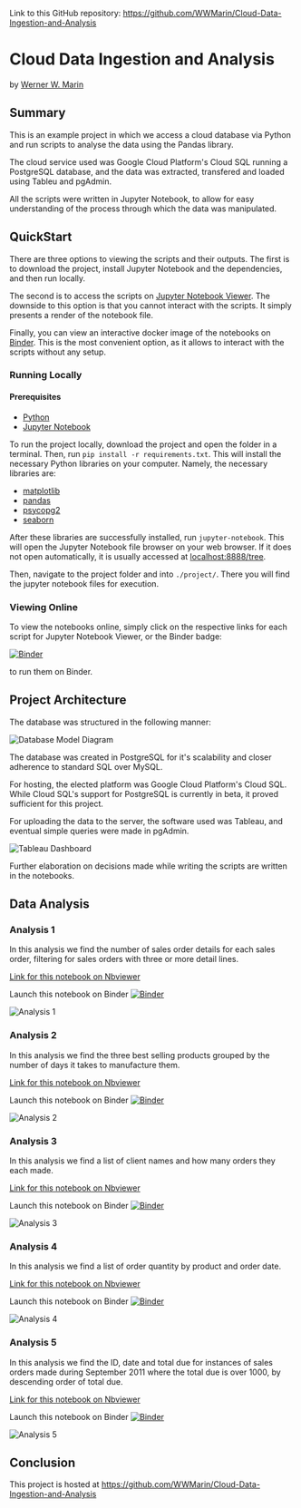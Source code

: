 Link to this GitHub repository: <https://github.com/WWMarin/Cloud-Data-Ingestion-and-Analysis>
# Cloud Data Ingestion and Analysis
by [Werner W. Marin](https://github.com/WWMarin)
## Summary
This is an example project in which we access a cloud database via Python and run scripts to analyse the data using the Pandas library.

The cloud service used was Google Cloud Platform's Cloud SQL running a PostgreSQL database, and the data was extracted, transfered and loaded using Tableu and pgAdmin.

All the scripts were written in Jupyter Notebook, to allow for easy understanding of the process through which the data was manipulated.

## QuickStart
There are three options to viewing the scripts and their outputs. The first is to download the project, install Jupyter Notebook and the dependencies, and then run locally.

The second is to access the scripts on [Jupyter Notebook Viewer](https://nbviewer.jupyter.org/). The downside to this option is that you cannot interact with the scripts. It simply presents a render of the notebook file.

Finally, you can view an interactive docker image of the notebooks on [Binder](https://mybinder.org/). This is the most convenient option, as it allows to interact with the scripts without any setup.

### Running Locally
#### Prerequisites
- [Python](https://www.python.org/)
- [Jupyter Notebook](https://jupyter.org/)

To run the project locally, download the project and open the folder in a terminal. Then, run ``pip install -r requirements.txt``. This will install the necessary Python libraries on your computer. Namely, the necessary libraries are:
- [matplotlib](https://matplotlib.org/)
- [pandas](https://pandas.pydata.org/)
- [psycopg2](https://pypi.org/project/psycopg2/)
- [seaborn](https://seaborn.pydata.org/)

After these libraries are successfully installed, run ``jupyter-notebook``. This will open the Jupyter Notebook file browser on your web browser. If it does not open automatically, it is usually accessed at <localhost:8888/tree>.

Then, navigate to the project folder and into ``./project/``. There you will find the jupyter notebook files for execution.

### Viewing Online
To view the notebooks online, simply click on the respective links for each script for Jupyter Notebook Viewer, or the Binder badge:

[![Binder](https://mybinder.org/badge_logo.svg)](https://mybinder.org/)

to run them on Binder.

## Project Architecture
The database was structured in the following manner:

![Database Model Diagram][dataModel]

The database was created in PostgreSQL for it's scalability and closer adherence to standard SQL over MySQL.

For hosting, the elected platform was Google Cloud Platform's Cloud SQL. While Cloud SQL's support for PostgreSQL is currently in beta, it proved sufficient for this project.

For uploading the data to the server, the software used was Tableau, and eventual simple queries were made in pgAdmin.

![Tableau Dashboard][tableauDashboard]

Further elaboration on decisions made while writing the scripts are written in the notebooks.

## Data Analysis
### Analysis 1
In this analysis we find the number of sales order details for each sales order, filtering for sales orders with three or more detail lines.

[Link for this notebook on Nbviewer](https://nbviewer.jupyter.org/github/WWMarin/Cloud-Data-Ingestion-and-Analysis/blob/main/project/Analysis1.ipynb)

Launch this notebook on Binder [![Binder](https://mybinder.org/badge_logo.svg)](https://hub.gke2.mybinder.org/user/wwmarin-cloud-d-on-and-analysis-n2rpv461/notebooks/project/Analysis1.ipynb)

![Analysis 1][analysis1]

### Analysis 2
In this analysis we find the three best selling products grouped by the number of days it takes to manufacture them.

[Link for this notebook on Nbviewer](https://nbviewer.jupyter.org/github/WWMarin/Cloud-Data-Ingestion-and-Analysis/blob/main/project/Analysis2.ipynb)

Launch this notebook on Binder [![Binder](https://mybinder.org/badge_logo.svg)](https://hub.gke2.mybinder.org/user/wwmarin-cloud-d-on-and-analysis-n2rpv461/notebooks/project/Analysis2.ipynb)

![Analysis 2][analysis2]

### Analysis 3
In this analysis we find a list of client names and how many orders they each made.

[Link for this notebook on Nbviewer](https://nbviewer.jupyter.org/github/WWMarin/Cloud-Data-Ingestion-and-Analysis/blob/main/project/Analysis3.ipynb)

Launch this notebook on Binder [![Binder](https://mybinder.org/badge_logo.svg)](https://hub.gke2.mybinder.org/user/wwmarin-cloud-d-on-and-analysis-n2rpv461/notebooks/project/Analysis3.ipynb)

![Analysis 3][analysis3]

### Analysis 4
In this analysis we find a list of order quantity by product and order date.

[Link for this notebook on Nbviewer](https://nbviewer.jupyter.org/github/WWMarin/Cloud-Data-Ingestion-and-Analysis/blob/main/project/Analysis4.ipynb)

Launch this notebook on Binder [![Binder](https://mybinder.org/badge_logo.svg)](https://hub.gke2.mybinder.org/user/wwmarin-cloud-d-on-and-analysis-n2rpv461/notebooks/project/Analysis4.ipynb)

![Analysis 4][analysis4]

### Analysis 5
In this analysis we find the ID, date and total due for instances of sales orders made during September 2011 where the total due is over 1000, by descending order of total due.

[Link for this notebook on Nbviewer](https://nbviewer.jupyter.org/github/WWMarin/Cloud-Data-Ingestion-and-Analysis/blob/main/project/Analysis5.ipynb)

Launch this notebook on Binder [![Binder](https://mybinder.org/badge_logo.svg)](https://hub.gke2.mybinder.org/user/wwmarin-cloud-d-on-and-analysis-n2rpv461/notebooks/project/Analysis5.ipynb)

![Analysis 5][analysis5]

## Conclusion
This project is hosted at <https://github.com/WWMarin/Cloud-Data-Ingestion-and-Analysis>

[dataModel]: https://raw.githubusercontent.com/WWMarin/Cloud-Data-Ingestion-and-Analysis/main/assets/dataModel.png
[tableauDashboard]: https://raw.githubusercontent.com/WWMarin/Cloud-Data-Ingestion-and-Analysis/main/assets/tableauDashboard.png
[analysis1]: https://raw.githubusercontent.com/WWMarin/Cloud-Data-Ingestion-and-Analysis/main/assets/analysis1.png
[analysis2]: https://raw.githubusercontent.com/WWMarin/Cloud-Data-Ingestion-and-Analysis/main/assets/analysis2.png
[analysis3]: https://raw.githubusercontent.com/WWMarin/Cloud-Data-Ingestion-and-Analysis/main/assets/analysis3.png
[analysis4]: https://raw.githubusercontent.com/WWMarin/Cloud-Data-Ingestion-and-Analysis/main/assets/analysis4.png
[analysis5]: https://raw.githubusercontent.com/WWMarin/Cloud-Data-Ingestion-and-Analysis/main/assets/analysis5.png
